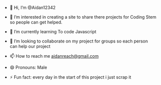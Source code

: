 - 👋 Hi, I’m @Aidan12342
- 👀 I’m interested in creating a site to share there projects for Coding Stem so people can get helped.
- 🌱 I’m currently learning To code Javascript
- 💞️ I’m looking to collaborate on my project for groups so each person can help our project
- 📫 How to reach me aidanreach@gmail.com


- 😄 Pronouns: Male
- ⚡ Fun fact: every day in the start of this project i just scrap it

<!---
Aidan12342/Aidan12342 is a ✨ special ✨ repository because its `README.md` (this file) appears on your GitHub profile.
You can click the Preview link to take a look at your changes.
--->
